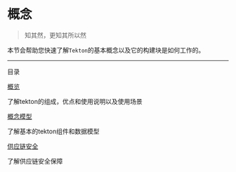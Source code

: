 # 概念

> 知其然，更知其所以然

本节会帮助您快速了解`Tekton`的基本概念以及它的构建块是如何工作的。

---

目录

[概览](./overview.md)

了解tekton的组成，优点和使用说明以及使用场景

[概念模型](./c_model.md)

了解基本的tekton组件和数据模型

[供应链安全](./sec.md)

了解供应链安全保障
